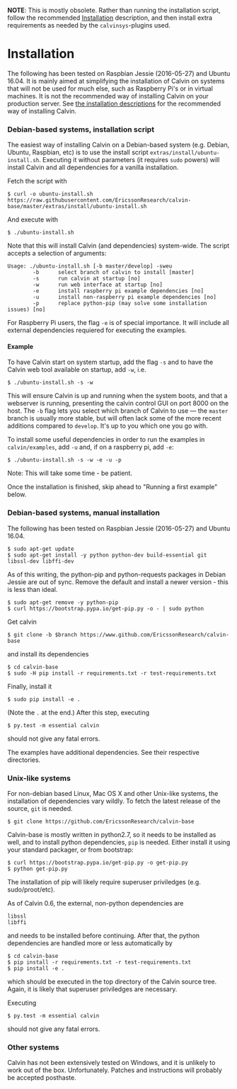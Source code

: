 __NOTE__: This is mostly obsolete. Rather than running the installation script, follow the recommended [Installation](https://www.github.com/EricssonResearch/calvin-base/wiki/Installation) description, and then install extra requirements as needed by the `calvinsys`-plugins used.

# Installation

The following has been tested on Raspbian Jessie (2016-05-27) and Ubuntu 16.04. It is mainly aimed at simplifying the installation of Calvin on systems that will not be used for much else, such as Raspberry Pi's or in virtual machines. It is not the recommended way of installing Calvin on your production server. See [the installation descriptions](https://www.github.com/EricssonResearch/calvin-base/wiki/Installation) for the recommended way of installing Calvin.

### Debian-based systems, installation script

The easiest way of installing Calvin on a Debian-based system (e.g. Debian, Ubuntu, Raspbian, etc) is to use the install script `extras/install/ubuntu-install.sh`. Executing it without parameters (it requires `sudo` powers) will install Calvin and all dependencies for a vanilla installation.

Fetch the script with

    $ curl -o ubuntu-install.sh https://raw.githubusercontent.com/EricssonResearch/calvin-base/master/extras/install/ubuntu-install.sh

And execute with

    $ ./ubuntu-install.sh

Note that this will install Calvin (and dependencies) system-wide. The script accepts a selection of arguments:

    Usage: ./ubuntu-install.sh [-b master/develop] -sweu                                    
            -b      select branch of calvin to install [master]                             
            -s      run calvin at startup [no]                                              
            -w      run web interface at startup [no]                                       
            -e      install raspberry pi example dependencies [no]                          
            -u      install non-raspberry pi example dependencies [no]                      
            -p      replace python-pip (may solve some installation issues) [no]            

For Raspberry Pi users, the flag `-e` is of special importance. It will include all external dependencies requiered for executing the examples. 

#### Example

To have Calvin start on system startup, add the flag `-s` and to have the Calvin web tool available on startup, add `-w`, i.e.

    $ ./ubuntu-install.sh -s -w

This will ensure Calvin is up and running when the system boots, and that a webserver is running, presenting the calvin control GUI on port 8000 on the host. The `-b` flag lets you select which branch of Calvin to use &mdash; the `master` branch is usually more stable, but will often lack some of the more recent additions compared to `develop`. It's up to you which one you go with.

To install some useful dependencies in order to run the examples in `calvin/examples`, add `-u` and, if on a raspberry pi, add `-e`:

    $ ./ubuntu-install.sh -s -w -e -u -p

Note: This will take some time - be patient.

Once the installation is finished, skip ahead to "Running a first example" below.

### Debian-based systems, manual installation

The following has been tested on Raspbian Jessie (2016-05-27) and Ubuntu 16.04.

    $ sudo apt-get update
	$ sudo apt-get install -y python python-dev build-essential git libssl-dev libffi-dev

As of this writing, the python-pip and python-requests packages in Debian Jessie are
out of sync. Remove the default and install a newer version - this is less than ideal.

    $ sudo apt-get remove -y python-pip
    $ curl https://bootstrap.pypa.io/get-pip.py -o - | sudo python

Get calvin

    $ git clone -b $branch https://www.github.com/EricssonResearch/calvin-base

and install its dependencies

    $ cd calvin-base
    $ sudo -H pip install -r requirements.txt -r test-requirements.txt

Finally, install it

	$ sudo pip install -e .

(Note the `.` at the end.) After this step, executing 

    $ py.test -m essential calvin

should not give any fatal errors.

The examples have additional dependencies. See their respective directories.

### Unix-like systems

For non-debian based Linux, Mac OS X and other Unix-like systems, the installation of dependencies vary wildly. To fetch the latest release of the source, `git` is needed.

    $ git clone https://github.com/EricssonResearch/calvin-base

Calvin-base is mostly written in python2.7, so it needs to be installed as well, and to install python dependencies, `pip` is needed. Either install it using your standard packager, or from bootstrap:

    $ curl https://bootstrap.pypa.io/get-pip.py -o get-pip.py
	$ python get-pip.py

The installation of pip will likely require superuser priviledges (e.g. sudo/proot/etc).

As of Calvin 0.6, the external, non-python dependencies are

    libssl
    libffi

and needs to be installed before continuing. After that, the python dependencies are handled more or less automatically by

    $ cd calvin-base
    $ pip install -r requirements.txt -r test-requirements.txt
    $ pip install -e .

which should be executed in the top directory of the Calvin source tree. Again, it is likely that superuser priviledges are necessary.

Executing 

    $ py.test -m essential calvin

should not give any fatal errors.

### Other systems

Calvin has not been extensively tested on Windows, and it is unlikely to work out of the box. Unfortunately. Patches and instructions will probably be accepted posthaste.

